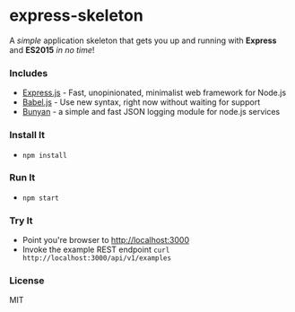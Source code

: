 # express-skeleton

A *simple* application skeleton that gets you up and running with **Express** and **ES2015** *in no time*!
  
### Includes
* [Express.js](http://expressjs.com/) - Fast, unopinionated, minimalist web framework for Node.js
* [Babel.js](https://babeljs.io/) -  Use new syntax, right now without waiting for support
* [Bunyan](https://github.com/trentm/node-bunyan) - a simple and fast JSON logging module for node.js services 
  
### Install It
* `npm install`

### Run It
* `npm start`

### Try It
* Point you're browser to [http://localhost:3000](http://localhost:3000)
* Invoke the example REST endpoint `curl http://localhost:3000/api/v1/examples`
  

 
### License
 
 MIT
